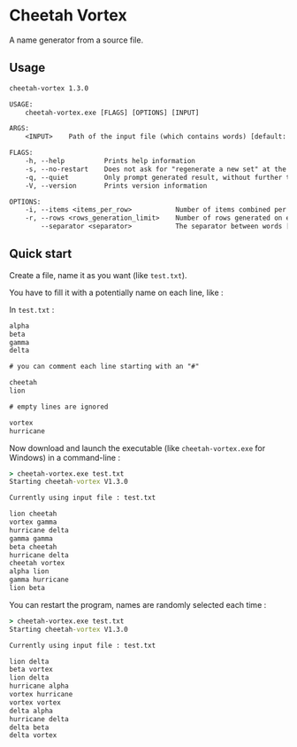 # Cheetah Vortex

A name generator from a source file.

## Usage

```txt
cheetah-vortex 1.3.0

USAGE:
    cheetah-vortex.exe [FLAGS] [OPTIONS] [INPUT]

ARGS:
    <INPUT>    Path of the input file (which contains words) [default: ./list.txt]

FLAGS:
    -h, --help          Prints help information
    -s, --no-restart    Does not ask for "regenerate a new set" at the end (it closes the program directly)
    -q, --quiet         Only prompt generated result, without further text (except errors and restart)
    -V, --version       Prints version information

OPTIONS:
    -i, --items <items_per_row>           Number of items combined per row [default: 2]
    -r, --rows <rows_generation_limit>    Number of rows generated on each run [default: 10]
        --separator <separator>           The separator between words [default:  ]
```

## Quick start

Create a file, name it as you want (like `test.txt`).

You have to fill it with a potentially name on each line, like :

In `test.txt` :

```txt
alpha
beta
gamma
delta

# you can comment each line starting with an "#"

cheetah
lion

# empty lines are ignored

vortex
hurricane
```

Now download and launch the executable (like `cheetah-vortex.exe` for Windows) in a command-line :

```cmd
> cheetah-vortex.exe test.txt
Starting cheetah-vortex V1.3.0

Currently using input file : test.txt

lion cheetah
vortex gamma
hurricane delta
gamma gamma
beta cheetah
hurricane delta
cheetah vortex
alpha lion
gamma hurricane
lion beta
```

You can restart the program, names are randomly selected each time :

```cmd
> cheetah-vortex.exe test.txt
Starting cheetah-vortex V1.3.0

Currently using input file : test.txt

lion delta
beta vortex
lion delta
hurricane alpha
vortex hurricane
vortex vortex
delta alpha
hurricane delta
delta beta
delta vortex
```
